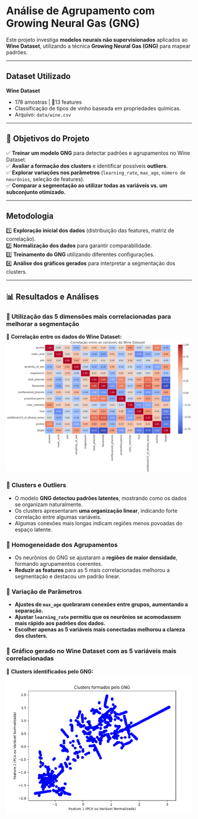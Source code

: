 #  Análise de Agrupamento com Growing Neural Gas (GNG)

Este projeto investiga **modelos neurais não supervisionados** aplicados ao **Wine Dataset**, utilizando a técnica **Growing Neural Gas (GNG)** para mapear padrões.

---

##  **Dataset Utilizado**
 **Wine Dataset**  
   - 178 amostras | 🔹13 features  
   - Classificação de tipos de vinho baseada em propriedades químicas.  
   - Arquivo: `data/wine.csv`  

---

## 🎯 **Objetivos do Projeto**
✅ **Treinar um modelo GNG** para detectar padrões e agrupamentos no Wine Dataset.  
✅ **Avaliar a formação dos clusters** e identificar possíveis **outliers**.  
✅ **Explorar variações nos parâmetros** (`learning_rate`, `max_age`, `número de neurônios`, seleção de features).  
✅ **Comparar a segmentação ao utilizar todas as variáveis vs. um subconjunto otimizado.**  

---

## **Metodologia**
1️⃣ **Exploração inicial dos dados** (distribuição das features, matriz de correlação).  
2️⃣ **Normalização dos dados** para garantir comparabilidade.  
3️⃣ **Treinamento do GNG** utilizando diferentes configurações.  
4️⃣ **Análise dos gráficos gerados** para interpretar a segmentação dos clusters.  

---

## 📊 **Resultados e Análises**

### **📌 Utilização das 5 dimensões mais correlacionadas para melhorar a segmentação**
📌 **Correlação entre os dados do Wine Dataset:**  
![Correlação entre os dados](image-1.png)

### 🔹 **Clusters e Outliers**
- O modelo **GNG detectou padrões latentes**, mostrando como os dados se organizam naturalmente.  
- Os clusters apresentaram **uma organização linear**, indicando forte correlação entre algumas variáveis.  
- Algumas conexões mais longas indicam regiões menos povoadas do espaço latente.

### 🔹 **Homogeneidade dos Agrupamentos**
- Os neurônios do GNG se ajustaram a **regiões de maior densidade**, formando agrupamentos coerentes.  
- **Reduzir as features** para as 5 mais correlacionadas melhorou a segmentação e destacou um padrão linear.

### 🔹 **Variação de Parâmetros**
- **Ajustes de `max_age` quebraram conexões entre grupos, aumentando a separação.**  
- **Ajustar `learning_rate` permitiu que os neurônios se acomodassem mais rápido aos padrões dos dados.**  
- **Escolher apenas as 5 variáveis mais conectadas melhorou a clareza dos clusters.**  

### 🔹 **Gráfico gerado no Wine Dataset com as 5 variáveis mais correlacionadas**
📌 **Clusters identificados pelo GNG:**  
![Clusters formados pelo GNG](image.png)  